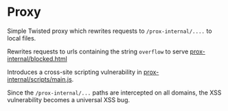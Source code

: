 Proxy
===
Simple Twisted proxy which rewrites requests to `/prox-internal/....` to local files.

Rewrites requests to urls containing the string `overflow` to serve [prox-internal/blocked.html](blocked.html)

Introduces a cross-site scripting vulnerability in [prox-internal/scripts/main.js](main.js).

Since the `/prox-internal/...` paths are intercepted on all domains, the XSS vulnerability becomes a universal XSS bug.
